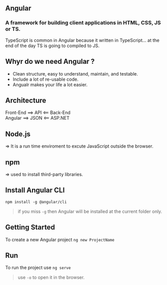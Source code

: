 ## Angular

### A framework for building client applications in HTML, CSS, JS or TS.

TypeScript is common in Angular because it written in TypeScript... at the end of the day TS is going to compiled to JS.

## Whyr do we need Angular ?
- Clean structure, easy to understand, maintain, and testable.
- Include a lot of re-usable code.
- Angualr makes your life a lot easier.

## Architecture
Front-End ==> API <== Back-End
<br>
Angular ==> JSON <== ASP.NET

## Node.js
=> It is a run time enviroment to excute JavaScript outside the browser.

## npm
=> used to install third-party libraries.

## Install Angular CLI
```npm install -g @angular/cli```
> if you miss ```-g``` then Angular will be installed at the current folder only.

## Getting Started
To create a new Angular project
```ng new ProjectName```

## Run 
To run the project use
```ng serve```
> use ```-o``` to open it in the browser.